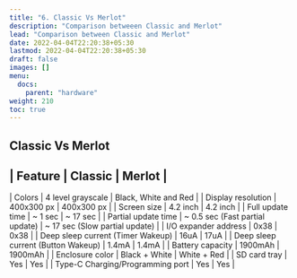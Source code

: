 ```yaml
---
title: "6. Classic Vs Merlot"
description: "Comparison betweeen Classic and Merlot"
lead: "Comparison between Classic and Merlot"
date: 2022-04-04T22:20:38+05:30
lastmod: 2022-04-04T22:20:38+05:30
draft: false
images: []
menu:
  docs:
    parent: "hardware"
weight: 210
toc: true
---
```


## Classic Vs Merlot
| Feature                            | Classic                         | Merlot                         |
---------------------------------------------------------------------------------------------------------
| Colors                             | 4 level grayscale               | Black, White and Red           |
| Display resolution                 | 400x300 px                      | 400x300 px                     |
| Screen size                        | 4.2 inch                        | 4.2 inch                       |
| Full update time                   | ~ 1 sec                         | ~ 17 sec                       |
| Partial update time                | ~ 0.5 sec (Fast partial update) | ~ 17 sec (Slow partial update) |
| I/O expander address               | 0x38                            | 0x38                           |
| Deep sleep current  (Timer Wakeup) | 16uA                            | 17uA                           |
| Deep sleep current (Button Wakeup) | 1.4mA                           | 1.4mA                          |
| Battery capacity                   | 1900mAh                         | 1900mAh                        |
| Enclosure color                    | Black + White                   | White + Red                    |
| SD card tray                       | Yes                             | Yes                            |
| Type-C Charging/Programming port   | Yes                             | Yes                            |


